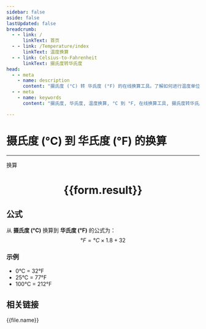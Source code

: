 ```yaml
---
sidebar: false
aside: false
lastUpdated: false
breadcrumb: 
  - - link: /
      linkText: 首页
  - - link: /Temperature/index
      linkText: 温度换算
  - - link: Celsius-to-Fahrenheit
      linkText: 摄氏度转华氏度
head:
  - - meta
    - name: description
      content: "摄氏度 (°C) 转 华氏度 (°F) 的在线换算工具。了解如何进行温度单位换算并获取精确结果。"
  - - meta
    - name: keywords
      content: "摄氏度, 华氏度, 温度换算, °C 到 °F, 在线换算工具, 摄氏度转华氏度"

---
```

# 摄氏度 (°C) 到 华氏度 (°F) 的换算
---
<script setup>
import { onMounted, reactive, inject, ref } from 'vue'
import { NButton, NForm, NFormItem, NInput, NInputNumber, NSelect, NCard, useMessage ,NGrid ,NGi } from 'naive-ui'
import { defineClientComponent } from 'vitepress'
import { Temperature } from '../../files';

const convert = inject('convert')

const form = reactive({
  number: null,
  result: '',
})

const convertHandler = () => {
  if (form.number !== null && !isNaN(form.number)) {
    const convertedValue = (parseFloat(form.number) * 1.8) + 32
    form.result = `${form.number}°C = ${convertedValue.toFixed(2)}°F`
  } else {
    form.result = '请输入有效的数值。'
  }
}
</script>

<n-form size="large" :model="form">
  <n-form-item label="摄氏度 (°C)">
    <n-input-number v-model:value="form.number" placeholder="输入摄氏度" style="width: 100%" />
  </n-form-item>
  <n-form-item>
    <n-button type="primary" @click="convertHandler" block>换算</n-button>
  </n-form-item>
</n-form>

<n-card  embedded :bordered="false" hoverable>
  <div  style="text-align:center">
    <h1>{{form.result}}</h1>
  </div>
</n-card>

## 公式

从 **摄氏度 (°C)** 换算到 **华氏度 (°F)** 的公式为：
$$ °F = °C \times 1.8 + 32 $$

### 示例
- 0°C = 32°F
- 25°C = 77°F
- 100°C = 212°F

## 相关链接
<n-grid x-gap="12" :cols="4">
  <n-gi v-for="(file, index) in Temperature" :key="index">
    <n-button
      text
      tag="a"
      :href="file.path"
      type="primary"
    >
      {{file.name}}
    </n-button>
  </n-gi>
</n-grid>